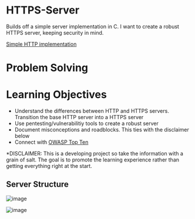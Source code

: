 # HTTPS-Server
Builds off a simple server implementation in C. I want to create a robust HTTPS server, keeping security in mind. 

[Simple HTTP implementation](https://github.com/hashjaco/C-HTTP-Server)

# Problem Solving

# Learning Objectives
- Understand the differences between HTTP and HTTPS servers. Transition the base HTTP server into a HTTPS server
- Use pentesting/vulnerabilitiy tools to create a robust server
- Document misconceptions and roadblocks. This ties with the disclaimer below
- Connect with [OWASP Top Ten](https://owasp.org/www-project-top-ten/#:~:text=The%20OWASP%20Top%2010%20is,step%20towards%20more%20secure%20coding)

\*DISCLAIMER: This is a developing project so take the information with a grain of salt. The goal is to promote the learning experience rather than getting everything right at the start.

## Server Structure



![image](https://github.com/user-attachments/assets/67f9e13b-7813-4662-87b5-6754955d6a5c)

![image](https://github.com/user-attachments/assets/5620b80a-9586-4706-8835-88c88e03f31f)

